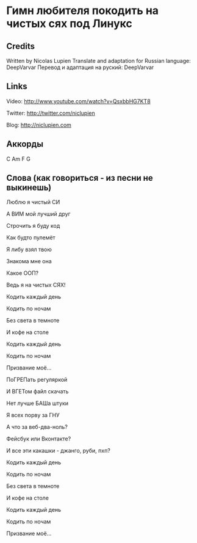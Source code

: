 Гимн любителя покодить на чистых сях под Линукс
==========================

Credits
-------

Written by Nicolas Lupien
Translate and adaptation for Russian language: DeepVarvar
Перевод и адаптация на руский: DeepVarvar


Links
-----

Video: <http://www.youtube.com/watch?v=QsxbbHG7KT8>

Twitter: <http://twitter.com/niclupien>

Blog: <http://niclupien.com>


Аккорды
------

C Am F G


Слова (как говориться - из песни не выкинешь)
------

Люблю я чистый СИ

А ВИМ мой лучший друг

Строчить я буду код

Как будто пулемёт


Я либу взял твою

Знакома мне она

Какое ООП?

Ведь я на чистых СЯХ!


Кодить каждый день

Кодить по ночам

Без света в темноте

И кофе на столе

Кодить каждый день

Кодить по ночам

Призвание моё...


ПоГРЕПать регуляркой

И ВГЕТом файл скачать

Нет лучше БАШа штуки

Я всех порву за ГНУ


А что за веб-два-ноль?

Фейсбук или Вконтакте?

И все эти какашки - джанго, руби, пхп?


Кодить каждый день

Кодить по ночам

Без света в темноте

И кофе на столе

Кодить каждый день

Кодить по ночам

Призвание моё...

